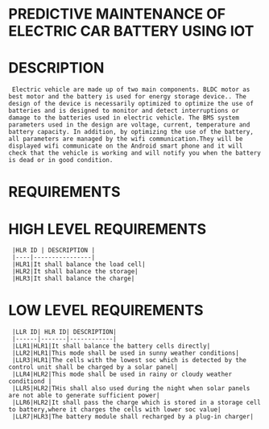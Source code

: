 # PREDICTIVE MAINTENANCE OF ELECTRIC CAR BATTERY USING IOT
  # DESCRIPTION
     Electric vehicle are made up of two main components. BLDC motor as best motor and the battery is used for energy storage device.. The design of the device is necessarily optimized to optimize the use of batteries and is designed to monitor and detect interruptions or damage to the batteries used in electric vehicle. The BMS system parameters used in the design are voltage, current, temperature and battery capacity. In addition, by optimizing the use of the battery, all parameters are managed by the wifi communication.They will be displayed wifi communicate on the Android smart phone and it will check that the vehicle is working and will notify you when the battery is dead or in good condition. 

  # REQUIREMENTS
   # HIGH LEVEL REQUIREMENTS
     |HLR ID | DESCRIPTION |
     |----|----------------|
     |HLR1|It shall balance the load cell|
     |HLR2|It shall balance the storage|
     |HLR3|It shall balance the charge|
   # LOW LEVEL REQUIREMENTS
     |LLR ID| HLR ID| DESCRIPTION|
     |------|-------|------------|
     |LLR1|HLR1|It shall balance the battery cells directly|
     |LLR2|HLR1|This mode shall be used in sunny weather conditions|
     |LLR3|HLR1|The cells with the lowest soc which is detected by the control unit shall be charged by a solar panel|
     |LLR4|HLR2|This mode shall be used in rainy or cloudy weather conditiond | 
     |LLR5|HLR2|THis shall also used during the night when solar panels are not able to generate sufficient power|
     |LLR6|HLR2|It shall pass the charge which is stored in a storage cell to battery,where it charges the cells with lower soc value|
     |LLR7|HLR3|The battery module shall recharged by a plug-in charger| 
       
